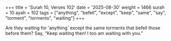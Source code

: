 +++
title = 'Surah 10, Verses 102'
date = '2025-08-30'
weight = 1466
surah = 10
ayah = 102
tags = ["anything", "befell", "except", "keep", "same", "say", "torment", "torments", "waiting"]
+++

Are they waiting for ˹anything˺ except the same torments that befell those before them? Say, “Keep waiting then! I too am waiting with you.”